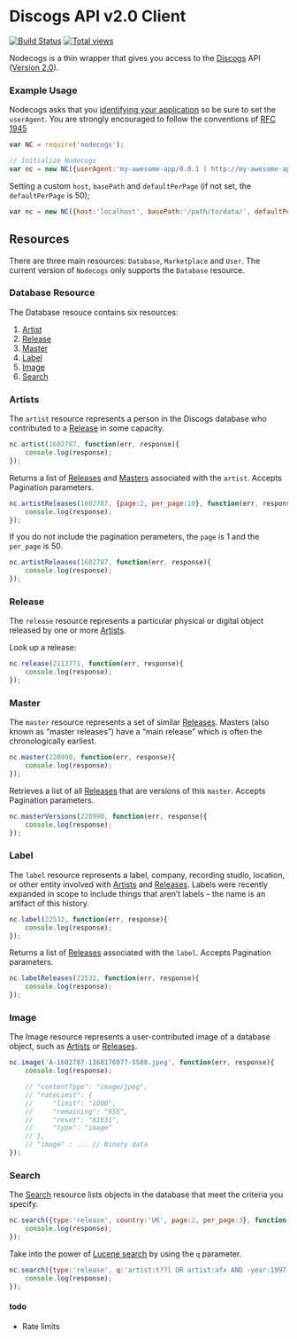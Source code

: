 # Discogs API v2.0 Client

[![Build Status](https://secure.travis-ci.org/jbraithwaite/nodecogs.png?branch=master)](http://travis-ci.org/jbraithwaite/nodecogs) [![Total views](https://sourcegraph.com/api/repos/github.com/jbraithwaite/nodecogs/counters/views.png)](https://sourcegraph.com/github.com/jbraithwaite/nodecogs)

Nodecogs is a thin wrapper that gives you access to the [Discogs](http://www.discogs.com/) API ([Version 2.0](http://www.discogs.com/developers/)).

### Example Usage

Nodecogs asks that you [identifying your application](http://www.discogs.com/developers/accessing.html#required-headers) so be sure to set the `userAgent`. You are strongly encouraged to follow the conventions of [RFC 1945](http://tools.ietf.org/html/rfc1945#section-3.7)

```javascript
var NC = require('nodecogs');

// Initialize Nodecogs
var nc = new NC({userAgent:'my-awesome-app/0.0.1 ( http://my-awesome-app.com )'});
```

Setting a custom `host`, `basePath` and `defaultPerPage` (if not set, the `defaultPerPage` is 50);

```javascript
var nc = new NC({host:'localhost', basePath:'/path/to/data/', defaultPerPage:100});
```

## Resources

There are three main resources: `Database`, `Marketplace` and `User`. The current version of `Nodecogs` only supports the `Database` resource.

### Database Resource

The Database resouce contains six resources:

1. [Artist][1]
2. [Release][2]
3. [Master][3]
4. [Label][4]
5. [Image][5]
6. [Search][6]

### Artists

The `artist` resource represents a person in the Discogs database who contributed to a [Release][2] in some capacity.

```javascript
nc.artist(1602787, function(err, response){
    console.log(response);
});
```

Returns a list of [Releases][2] and [Masters][3] associated with the `artist`. Accepts Pagination parameters.

```javascript
nc.artistReleases(1602787, {page:2, per_page:10}, function(err, response){
    console.log(response);
});
```

If you do not include the pagination perameters, the `page` is 1 and the `per_page` is 50.

```javascript
nc.artistReleases(1602787, function(err, response){
    console.log(response);
});
```

### Release

The `release` resource represents a particular physical or digital object released by one or more [Artists][1].

Look up a release:

```javascript
nc.release(2113771, function(err, response){
    console.log(response);
});
```

### Master

The `master` resource represents a set of similar [Releases][2]. Masters (also known as “master releases”) have a “main release” which is often the chronologically earliest.

```javascript
nc.master(220990, function(err, response){
    console.log(response);
});
```

Retrieves a list of all [Releases][2] that are versions of this `master`. Accepts Pagination parameters.

```javascript
nc.masterVersions(220990, function(err, response){
    console.log(response);
});
```

### Label

The `label` resource represents a label, company, recording studio, location, or other entity involved with [Artists][1] and [Releases][2]. Labels were recently expanded in scope to include things that aren’t labels – the name is an artifact of this history.

```javascript
nc.label(22532, function(err, response){
    console.log(response);
});
```

Returns a list of [Releases][2] associated with the `label`. Accepts Pagination parameters.

```javascript
nc.labelReleases(22532, function(err, response){
    console.log(response);
});
```

### Image

The Image resource represents a user-contributed image of a database object, such as [Artists][1] or [Releases][2].

```javascript
nc.image('A-1602787-1368176977-5588.jpeg', function(err, response){
    console.log(response);

    // "contentType": "image/jpeg",
    // "rateLimit": {
    //     "limit": "1000",
    //     "remaining": "955",
    //     "reset": "81631",
    //     "type": "image"
    // },
    // "image" : ... // Binary data
});
```

### Search

The [Search][6] resource lists objects in the database that meet the criteria you specify.

```javascript
nc.search({type:'release', country:'UK', page:2, per_page:3}, function(err, response){
    console.log(response);
});
```

Take into the power of [Lucene search][8] by using the `q` parameter.

```javascript
nc.search({type:'release', q:'artist:t??l OR artist:afx AND -year:1997'}, function(err, response){
    console.log(response);
});
```

#### todo

- Rate limits

[1]: http://www.discogs.com/developers/resources/database/artist.html
[2]: http://www.discogs.com/developers/resources/database/release.html
[3]: http://www.discogs.com/developers/resources/database/master.html
[4]: http://www.discogs.com/developers/resources/database/label.html
[5]: http://www.discogs.com/developers/resources/database/image.html
[6]: http://www.discogs.com/developers/resources/database/search.html
[7]: http://www.discogs.com/developers/accessing.html#rate-limiting
[8]: http://www.discogs.com/help/account/browsing-and-searching
